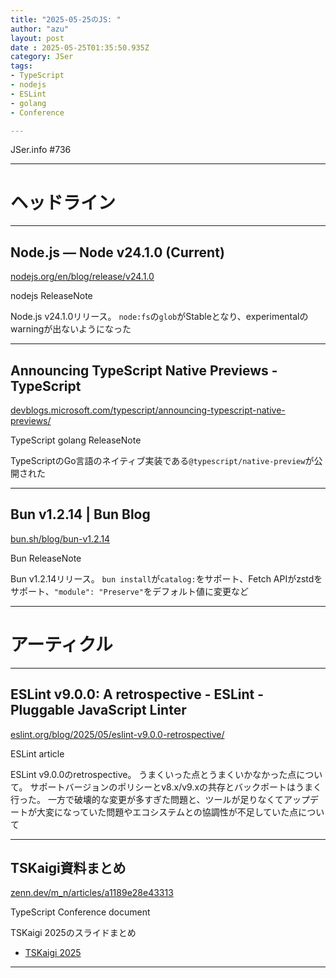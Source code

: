 ```yaml
---
title: "2025-05-25のJS: "
author: "azu"
layout: post
date : 2025-05-25T01:35:50.935Z
category: JSer
tags:
- TypeScript
- nodejs
- ESLint
- golang
- Conference

---
```


JSer.info #736

----

<h1 class="site-genre">ヘッドライン</h1>

----

## Node.js — Node v24.1.0 (Current)
[nodejs.org/en/blog/release/v24.1.0](https://nodejs.org/en/blog/release/v24.1.0 "Node.js — Node v24.1.0 (Current)")
<p class="jser-tags jser-tag-icon"><span class="jser-tag">nodejs</span> <span class="jser-tag">ReleaseNote</span></p>

Node.js v24.1.0リリース。
`node:fs`の`glob`がStableとなり、experimentalのwarningが出ないようになった


----

## Announcing TypeScript Native Previews - TypeScript
[devblogs.microsoft.com/typescript/announcing-typescript-native-previews/](https://devblogs.microsoft.com/typescript/announcing-typescript-native-previews/ "Announcing TypeScript Native Previews - TypeScript")
<p class="jser-tags jser-tag-icon"><span class="jser-tag">TypeScript</span> <span class="jser-tag">golang</span> <span class="jser-tag">ReleaseNote</span></p>

TypeScriptのGo言語のネイティブ実装である`@typescript/native-preview`が公開された


----

## Bun v1.2.14 | Bun Blog
[bun.sh/blog/bun-v1.2.14](https://bun.sh/blog/bun-v1.2.14 "Bun v1.2.14 | Bun Blog")
<p class="jser-tags jser-tag-icon"><span class="jser-tag">Bun</span> <span class="jser-tag">ReleaseNote</span></p>

Bun v1.2.14リリース。
`bun install`が`catalog:`をサポート、Fetch APIがzstdをサポート、`"module": "Preserve"`をデフォルト値に変更など


----
<h1 class="site-genre">アーティクル</h1>

----

## ESLint v9.0.0: A retrospective - ESLint - Pluggable JavaScript Linter
[eslint.org/blog/2025/05/eslint-v9.0.0-retrospective/](https://eslint.org/blog/2025/05/eslint-v9.0.0-retrospective/ "ESLint v9.0.0: A retrospective - ESLint - Pluggable JavaScript Linter")
<p class="jser-tags jser-tag-icon"><span class="jser-tag">ESLint</span> <span class="jser-tag">article</span></p>

ESLint v9.0.0のretrospective。
うまくいった点とうまくいかなかった点について。
サポートバージョンのポリシーとv8.x/v9.xの共存とバックポートはうまく行った。
一方で破壊的な変更が多すぎた問題と、ツールが足りなくてアップデートが大変になっていた問題やエコシステムとの協調性が不足していた点について


----

## TSKaigi資料まとめ
[zenn.dev/m\_n/articles/a1189e28e43313](https://zenn.dev/m_n/articles/a1189e28e43313 "TSKaigi資料まとめ")
<p class="jser-tags jser-tag-icon"><span class="jser-tag">TypeScript</span> <span class="jser-tag">Conference</span> <span class="jser-tag">document</span></p>

TSKaigi 2025のスライドまとめ

- [TSKaigi 2025](https://2025.tskaigi.org/ "TSKaigi 2025")

----
